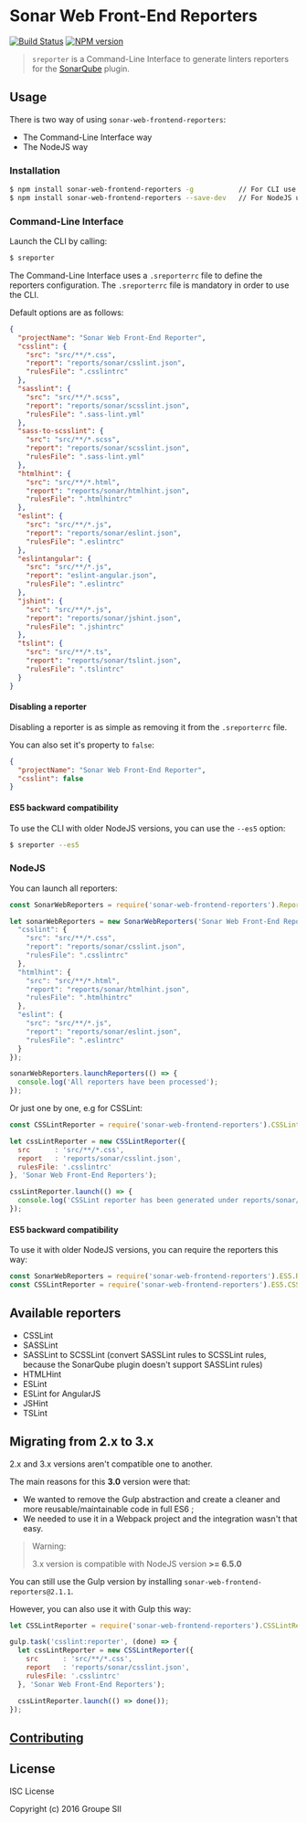 # Sonar Web Front-End Reporters

[![Build Status](https://travis-ci.org/groupe-sii/sonar-web-frontend-reporters.svg?branch=develop)](https://travis-ci.org/groupe-sii/sonar-web-frontend-reporters)
[![NPM version][npm-image]][npm-url]

[npm-image]: https://badge.fury.io/js/sonar-web-frontend-reporters.svg
[npm-url]: https://npmjs.org/package/sonar-web-frontend-reporters

> `sreporter` is a Command-Line Interface to generate linters reporters for the [SonarQube](https://github.com/groupe-sii/sonar-web-frontend-plugin) plugin.

## Usage

There is two way of using `sonar-web-frontend-reporters`:

* The Command-Line Interface way
* The NodeJS way

### Installation

```sh
$ npm install sonar-web-frontend-reporters -g           // For CLI use
$ npm install sonar-web-frontend-reporters --save-dev   // For NodeJS use
```

### Command-Line Interface

Launch the CLI by calling:

```sh
$ sreporter
```

The Command-Line Interface uses a `.sreporterrc` file to define the reporters configuration. The `.sreporterrc` file is mandatory in order to use the CLI.

Default options are as follows:

```json
{
  "projectName": "Sonar Web Front-End Reporter",
  "csslint": {
    "src": "src/**/*.css",
    "report": "reports/sonar/csslint.json",
    "rulesFile": ".csslintrc"
  },
  "sasslint": {
    "src": "src/**/*.scss",
    "report": "reports/sonar/scsslint.json",
    "rulesFile": ".sass-lint.yml"
  },
  "sass-to-scsslint": {
    "src": "src/**/*.scss",
    "report": "reports/sonar/scsslint.json",
    "rulesFile": ".sass-lint.yml"
  },
  "htmlhint": {
    "src": "src/**/*.html",
    "report": "reports/sonar/htmlhint.json",
    "rulesFile": ".htmlhintrc"
  },
  "eslint": {
    "src": "src/**/*.js",
    "report": "reports/sonar/eslint.json",
    "rulesFile": ".eslintrc"
  },
  "eslintangular": {
    "src": "src/**/*.js",
    "report": "eslint-angular.json",
    "rulesFile": ".eslintrc"
  },
  "jshint": {
    "src": "src/**/*.js",
    "report": "reports/sonar/jshint.json",
    "rulesFile": ".jshintrc"
  },
  "tslint": {
    "src": "src/**/*.ts",
    "report": "reports/sonar/tslint.json",
    "rulesFile": ".tslintrc"
  }
}
```

#### Disabling a reporter

Disabling a reporter is as simple as removing it from the `.sreporterrc` file.

You can also set it's property to `false`:

```json
{
  "projectName": "Sonar Web Front-End Reporter",
  "csslint": false
}
```

#### ES5 backward compatibility

To use the CLI with older NodeJS versions, you can use the `--es5` option:

```sh
$ sreporter --es5
```

### NodeJS

You can launch all reporters:

```js
const SonarWebReporters = require('sonar-web-frontend-reporters').Reporters;

let sonarWebReporters = new SonarWebReporters('Sonar Web Front-End Reporters', {
  "csslint": {
    "src": "src/**/*.css",
    "report": "reports/sonar/csslint.json",
    "rulesFile": ".csslintrc"
  },
  "htmlhint": {
    "src": "src/**/*.html",
    "report": "reports/sonar/htmlhint.json",
    "rulesFile": ".htmlhintrc"
  },
  "eslint": {
    "src": "src/**/*.js",
    "report": "reports/sonar/eslint.json",
    "rulesFile": ".eslintrc"
  }
});

sonarWebReporters.launchReporters(() => {
  console.log('All reporters have been processed');
});
```

Or just one by one, e.g for CSSLint:

```js
const CSSLintReporter = require('sonar-web-frontend-reporters').CSSLintReporter;

let cssLintReporter = new CSSLintReporter({
  src      : 'src/**/*.css',
  report   : 'reports/sonar/csslint.json',
  rulesFile: '.csslintrc'
}, 'Sonar Web Front-End Reporters');

cssLintReporter.launch(() => {
  console.log('CSSLint reporter has been generated under reports/sonar/csslint.json');
});
```

#### ES5 backward compatibility

To use it with older NodeJS versions, you can require the reporters this way:

```js
const SonarWebReporters = require('sonar-web-frontend-reporters').ES5.Reporters;
const CSSLintReporter = require('sonar-web-frontend-reporters').ES5.CSSLintReporter;
```

## Available reporters

* CSSLint
* SASSLint
* SASSLint to SCSSLint (convert SASSLint rules to SCSSLint rules, because the SonarQube plugin doesn't support SASSLint rules)
* HTMLHint
* ESLint
* ESLint for AngularJS
* JSHint
* TSLint

## Migrating from 2.x to 3.x

2.x and 3.x versions aren't compatible one to another.

The main reasons for this **3.0** version were that:

* We wanted to remove the Gulp abstraction and create a cleaner and more reusable/maintainable code in full ES6 ;
* We needed to use it in a Webpack project and the integration wasn't that easy.

> Warning:
>
> 3.x version is compatible with NodeJS version **>= 6.5.0**

You can still use the Gulp version by installing `sonar-web-frontend-reporters@2.1.1`.

However, you can also use it with Gulp this way:

```js
let CSSLintReporter = require('sonar-web-frontend-reporters').CSSLintReporter;

gulp.task('csslint:reporter', (done) => {
  let cssLintReporter = new CSSLintReporter({
    src      : 'src/**/*.css',
    report   : 'reports/sonar/csslint.json',
    rulesFile: '.csslintrc'
  }, 'Sonar Web Front-End Reporters');

  cssLintReporter.launch(() => done());
});
```

## [Contributing](CONTRIBUTING.md)

## License

ISC License

Copyright (c) 2016 Groupe SII
